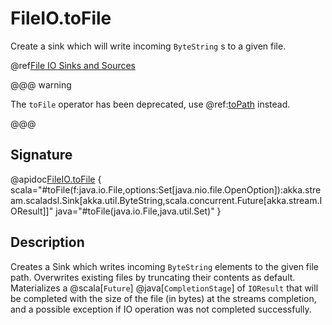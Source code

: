 # FileIO.toFile

Create a sink which will write incoming `ByteString` s to a given file.

@ref[File IO Sinks and Sources](../index.md#file-io-sinks-and-sources)

@@@ warning

The `toFile` operator has been deprecated, use @ref:[toPath](./toPath.md) instead. 

@@@

## Signature

@apidoc[FileIO.toFile](FileIO$) { scala="#toFile(f:java.io.File,options:Set[java.nio.file.OpenOption]):akka.stream.scaladsl.Sink[akka.util.ByteString,scala.concurrent.Future[akka.stream.IOResult]]" java="#toFile(java.io.File,java.util.Set)" }


## Description

Creates a Sink which writes incoming `ByteString` elements to the given file path. Overwrites existing files by truncating their contents as default. 
Materializes a @scala[`Future`] @java[`CompletionStage`] of `IOResult` that will be completed with the size of the file (in bytes) at the streams completion, and a possible exception if IO operation was not completed successfully.
